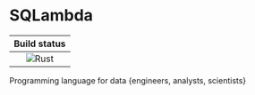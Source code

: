 # SQLambda

|Build status  |
|:-:|
| ![Rust](https://github.com/Dandandan/sqlambda/workflows/Rust/badge.svg?branch=master)  |


Programming language for data {engineers, analysts, scientists}
